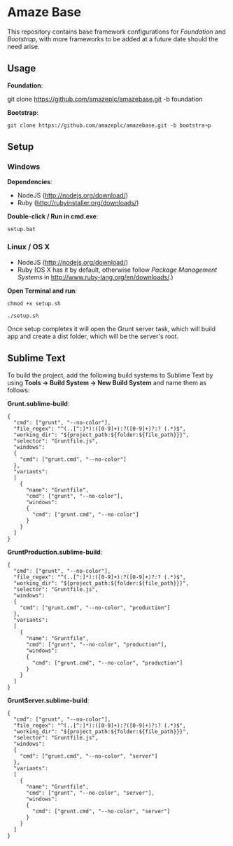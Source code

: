# Amaze Base

This repository contains base framework configurations for _Foundation_ and _Bootstrap_,
with more frameworks to be added at a future date should the need arise.

## Usage

__Foundation__:

  git clone https://github.com/amazeplc/amazebase.git -b foundation

__Bootstrap__:

	git clone https://github.com/amazeplc/amazebase.git -b bootstra¬p

## Setup

### Windows

__Dependencies__:

- NodeJS (http://nodejs.org/download/)
- Ruby (http://rubyinstaller.org/downloads/)

__Double-click / Run in cmd.exe__:

	setup.bat

### Linux / OS X

- NodeJS (http://nodejs.org/download/)
- Ruby (OS X has it by default, otherwise follow _Package Management Systems_ in http://www.ruby-lang.org/en/downloads/.)

__Open Terminal and run__:

	chmod +x setup.sh

	./setup.sh

Once setup completes it will open the Grunt server task,
which will build app and create a dist folder, which will be the server's root.

## Sublime Text

To build the project, add the following build systems to Sublime Text by using __Tools -> Build System -> New Build System__ and name them as follows:

__Grunt.sublime-build__:

	{
	  "cmd": ["grunt", "--no-color"],
	  "file_regex": "^(..[^:]*):([0-9]+):?([0-9]+)?:? (.*)$",
	  "working_dir": "${project_path:${folder:${file_path}}}",
	  "selector": "Gruntfile.js",
	  "windows":
	  {
	    "cmd": ["grunt.cmd", "--no-color"]
	  },
	  "variants":
	  [
	    {
	      "name": "Gruntfile",
	      "cmd": ["grunt", "--no-color"],
	      "windows":
	      {
	        "cmd": ["grunt.cmd", "--no-color"]
	      }
	    }
	  ]
	}

__GruntProduction.sublime-build__:

	{
	  "cmd": ["grunt", "--no-color"],
	  "file_regex": "^(..[^:]*):([0-9]+):?([0-9]+)?:? (.*)$",
	  "working_dir": "${project_path:${folder:${file_path}}}",
	  "selector": "Gruntfile.js",
	  "windows":
	  {
	    "cmd": ["grunt.cmd", "--no-color", "production"]
	  },
	  "variants":
	  [
	    {
	      "name": "Gruntfile",
	      "cmd": ["grunt", "--no-color", "production"],
	      "windows":
	      {
	        "cmd": ["grunt.cmd", "--no-color", "production"]
	      }
	    }
	  ]
	}

__GruntServer.sublime-build__:

	{
	  "cmd": ["grunt", "--no-color"],
	  "file_regex": "^(..[^:]*):([0-9]+):?([0-9]+)?:? (.*)$",
	  "working_dir": "${project_path:${folder:${file_path}}}",
	  "selector": "Gruntfile.js",
	  "windows":
	  {
	    "cmd": ["grunt.cmd", "--no-color", "server"]
	  },
	  "variants":
	  [
	    {
	      "name": "Gruntfile",
	      "cmd": ["grunt", "--no-color", "server"],
	      "windows":
	      {
	        "cmd": ["grunt.cmd", "--no-color", "server"]
	      }
	    }
	  ]
	}

